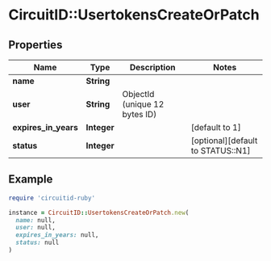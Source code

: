 # CircuitID::UsertokensCreateOrPatch

## Properties

| Name | Type | Description | Notes |
| ---- | ---- | ----------- | ----- |
| **name** | **String** |  |  |
| **user** | **String** | ObjectId (unique 12 bytes ID) |  |
| **expires_in_years** | **Integer** |  | [default to 1] |
| **status** | **Integer** |  | [optional][default to STATUS::N1] |

## Example

```ruby
require 'circuitid-ruby'

instance = CircuitID::UsertokensCreateOrPatch.new(
  name: null,
  user: null,
  expires_in_years: null,
  status: null
)
```


